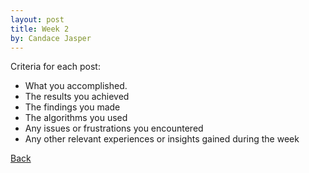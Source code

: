 ```yaml
---
layout: post
title: Week 2
by: Candace Jasper
---
```


Criteria for each post:
- What you accomplished.
- The results you achieved
- The findings you made
- The algorithms you used
- Any issues or frustrations you encountered
- Any other relevant experiences or insights gained during the week


[Back](./)
